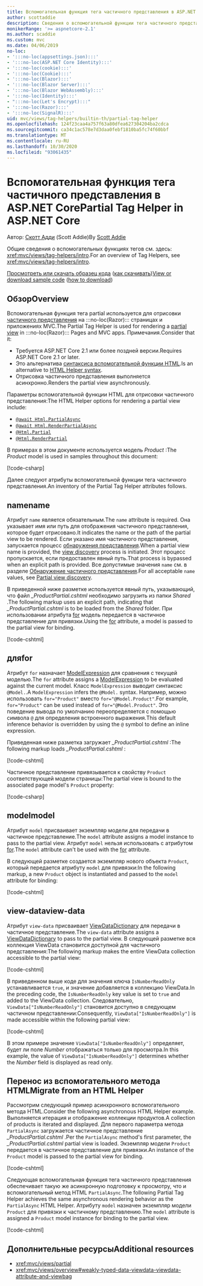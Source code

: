 ```yaml
---
title: Вспомогательная функция тега частичного представления в ASP.NET Core
author: scottaddie
description: Сведения о вспомогательной функции тега частичного представления в ASP.NET и роли каждого из его атрибутов в отрисовке частичного представления.
monikerRange: '>= aspnetcore-2.1'
ms.author: scaddie
ms.custom: mvc
ms.date: 04/06/2019
no-loc:
- ':::no-loc(appsettings.json):::'
- ':::no-loc(ASP.NET Core Identity):::'
- ':::no-loc(cookie):::'
- ':::no-loc(Cookie):::'
- ':::no-loc(Blazor):::'
- ':::no-loc(Blazor Server):::'
- ':::no-loc(Blazor WebAssembly):::'
- ':::no-loc(Identity):::'
- ":::no-loc(Let's Encrypt):::"
- ':::no-loc(Razor):::'
- ':::no-loc(SignalR):::'
uid: mvc/views/tag-helpers/builtin-th/partial-tag-helper
ms.openlocfilehash: 124f23caa4a757f63a80dfea627304204ba2cdca
ms.sourcegitcommit: ca34c1ac578e7d3daa0febf1810ba5fc74f60bbf
ms.translationtype: MT
ms.contentlocale: ru-RU
ms.lasthandoff: 10/30/2020
ms.locfileid: "93061435"
---
```

# <a name="partial-tag-helper-in-aspnet-core"></a><span data-ttu-id="f6236-103">Вспомогательная функция тега частичного представления в ASP.NET Core</span><span class="sxs-lookup"><span data-stu-id="f6236-103">Partial Tag Helper in ASP.NET Core</span></span>

<span data-ttu-id="f6236-104">Автор: [Скотт Адди](https://github.com/scottaddie) (Scott Addie)</span><span class="sxs-lookup"><span data-stu-id="f6236-104">By [Scott Addie](https://github.com/scottaddie)</span></span>

<span data-ttu-id="f6236-105">Общие сведения о вспомогательных функциях тегов см. здесь: <xref:mvc/views/tag-helpers/intro>.</span><span class="sxs-lookup"><span data-stu-id="f6236-105">For an overview of Tag Helpers, see <xref:mvc/views/tag-helpers/intro>.</span></span>

<span data-ttu-id="f6236-106">[Просмотреть или скачать образец кода](https://github.com/dotnet/AspNetCore.Docs/tree/master/aspnetcore/mvc/views/tag-helpers/built-in/samples) ([как скачивать](xref:index#how-to-download-a-sample))</span><span class="sxs-lookup"><span data-stu-id="f6236-106">[View or download sample code](https://github.com/dotnet/AspNetCore.Docs/tree/master/aspnetcore/mvc/views/tag-helpers/built-in/samples) ([how to download](xref:index#how-to-download-a-sample))</span></span>

## <a name="overview"></a><span data-ttu-id="f6236-107">Обзор</span><span class="sxs-lookup"><span data-stu-id="f6236-107">Overview</span></span>

<span data-ttu-id="f6236-108">Вспомогательная функция тега partial используется для отрисовки [частичного представления](xref:mvc/views/partial) на :::no-loc(Razor)::: страницах и приложениях MVC.</span><span class="sxs-lookup"><span data-stu-id="f6236-108">The Partial Tag Helper is used for rendering a [partial view](xref:mvc/views/partial) in :::no-loc(Razor)::: Pages and MVC apps.</span></span> <span data-ttu-id="f6236-109">Примечания.</span><span class="sxs-lookup"><span data-stu-id="f6236-109">Consider that it:</span></span>

* <span data-ttu-id="f6236-110">Требуется ASP.NET Core 2.1 или более поздней версии.</span><span class="sxs-lookup"><span data-stu-id="f6236-110">Requires ASP.NET Core 2.1 or later.</span></span>
* <span data-ttu-id="f6236-111">Это альтернатива [синтаксиса вспомогательной функции HTML](xref:mvc/views/partial#reference-a-partial-view).</span><span class="sxs-lookup"><span data-stu-id="f6236-111">Is an alternative to [HTML Helper syntax](xref:mvc/views/partial#reference-a-partial-view).</span></span>
* <span data-ttu-id="f6236-112">Отрисовка частичного представления выполняется асинхронно.</span><span class="sxs-lookup"><span data-stu-id="f6236-112">Renders the partial view asynchronously.</span></span>

<span data-ttu-id="f6236-113">Параметры вспомогательной функции HTML для отрисовки частичного представления:</span><span class="sxs-lookup"><span data-stu-id="f6236-113">The HTML Helper options for rendering a partial view include:</span></span>

* [`@await Html.PartialAsync`](/dotnet/api/microsoft.aspnetcore.mvc.rendering.htmlhelperpartialextensions.partialasync)
* [`@await Html.RenderPartialAsync`](/dotnet/api/microsoft.aspnetcore.mvc.rendering.htmlhelperpartialextensions.renderpartialasync)
* [`@Html.Partial`](/dotnet/api/microsoft.aspnetcore.mvc.rendering.htmlhelperpartialextensions.partial)
* [`@Html.RenderPartial`](/dotnet/api/microsoft.aspnetcore.mvc.rendering.htmlhelperpartialextensions.renderpartial)

<span data-ttu-id="f6236-114">В примерах в этом документе используется модель *Product* :</span><span class="sxs-lookup"><span data-stu-id="f6236-114">The *Product* model is used in samples throughout this document:</span></span>

[!code-csharp[](samples/TagHelpersBuiltIn/Models/Product.cs)]

<span data-ttu-id="f6236-115">Далее следуют атрибуты вспомогательной функции тега частичного представления.</span><span class="sxs-lookup"><span data-stu-id="f6236-115">An inventory of the Partial Tag Helper attributes follows.</span></span>

## <a name="name"></a><span data-ttu-id="f6236-116">name</span><span class="sxs-lookup"><span data-stu-id="f6236-116">name</span></span>

<span data-ttu-id="f6236-117">Атрибут `name` является обязательным.</span><span class="sxs-lookup"><span data-stu-id="f6236-117">The `name` attribute is required.</span></span> <span data-ttu-id="f6236-118">Она указывает имя или путь для отображения частичного представления, которое будет отрисовано.</span><span class="sxs-lookup"><span data-stu-id="f6236-118">It indicates the name or the path of the partial view to be rendered.</span></span> <span data-ttu-id="f6236-119">Если указано имя частичного представления, запускается процесс [обнаружения представления](xref:mvc/views/overview#view-discovery).</span><span class="sxs-lookup"><span data-stu-id="f6236-119">When a partial view name is provided, the [view discovery](xref:mvc/views/overview#view-discovery) process is initiated.</span></span> <span data-ttu-id="f6236-120">Этот процесс пропускается, если предоставлен явный путь.</span><span class="sxs-lookup"><span data-stu-id="f6236-120">That process is bypassed when an explicit path is provided.</span></span> <span data-ttu-id="f6236-121">Все допустимые значения `name` см. в разделе [Обнаружение частичного представления](xref:mvc/views/partial#partial-view-discovery).</span><span class="sxs-lookup"><span data-stu-id="f6236-121">For all acceptable `name` values, see [Partial view discovery](xref:mvc/views/partial#partial-view-discovery).</span></span>

<span data-ttu-id="f6236-122">В приведенной ниже разметке используется явный путь, указывающий, что файл *_ProductPartial.cshtml* необходимо загрузить из папки *Shared* .</span><span class="sxs-lookup"><span data-stu-id="f6236-122">The following markup uses an explicit path, indicating that *_ProductPartial.cshtml* is to be loaded from the *Shared* folder.</span></span> <span data-ttu-id="f6236-123">При использовании атрибута [for](#for) модель передается в частичное представление для привязки.</span><span class="sxs-lookup"><span data-stu-id="f6236-123">Using the [for](#for) attribute, a model is passed to the partial view for binding.</span></span>

[!code-cshtml[](samples/TagHelpersBuiltIn/Pages/Product.cshtml?name=snippet_Name)]

## <a name="for"></a><span data-ttu-id="f6236-124">для</span><span class="sxs-lookup"><span data-stu-id="f6236-124">for</span></span>

<span data-ttu-id="f6236-125">Атрибут `for` назначает [ModelExpression](/dotnet/api/microsoft.aspnetcore.mvc.viewfeatures.modelexpression) для сравнения с текущей моделью.</span><span class="sxs-lookup"><span data-stu-id="f6236-125">The `for` attribute assigns a [ModelExpression](/dotnet/api/microsoft.aspnetcore.mvc.viewfeatures.modelexpression) to be evaluated against the current model.</span></span> <span data-ttu-id="f6236-126">Класс `ModelExpression` выводит синтаксис `@Model.`.</span><span class="sxs-lookup"><span data-stu-id="f6236-126">A `ModelExpression` infers the `@Model.` syntax.</span></span> <span data-ttu-id="f6236-127">Например, можно использовать `for="Product"` вместо `for="@Model.Product"`.</span><span class="sxs-lookup"><span data-stu-id="f6236-127">For example, `for="Product"` can be used instead of `for="@Model.Product"`.</span></span> <span data-ttu-id="f6236-128">Это поведение вывода по умолчанию переопределяется с помощью символа `@` для определения встроенного выражения.</span><span class="sxs-lookup"><span data-stu-id="f6236-128">This default inference behavior is overridden by using the `@` symbol to define an inline expression.</span></span>

<span data-ttu-id="f6236-129">Приведенная ниже разметка загружает *_ProductPartial.cshtml* :</span><span class="sxs-lookup"><span data-stu-id="f6236-129">The following markup loads *_ProductPartial.cshtml* :</span></span>

[!code-cshtml[](samples/TagHelpersBuiltIn/Pages/Product.cshtml?name=snippet_For)]

<span data-ttu-id="f6236-130">Частичное представление привязывается к свойству `Product` соответствующей модели страницы:</span><span class="sxs-lookup"><span data-stu-id="f6236-130">The partial view is bound to the associated page model's `Product` property:</span></span>

[!code-csharp[](samples/TagHelpersBuiltIn/Pages/Product.cshtml.cs?highlight=8)]

## <a name="model"></a><span data-ttu-id="f6236-131">model</span><span class="sxs-lookup"><span data-stu-id="f6236-131">model</span></span>

<span data-ttu-id="f6236-132">Атрибут `model` присваивает экземпляр модели для передачи в частичное представление.</span><span class="sxs-lookup"><span data-stu-id="f6236-132">The `model` attribute assigns a model instance to pass to the partial view.</span></span> <span data-ttu-id="f6236-133">Атрибут `model` нельзя использовать с атрибутом [for](#for).</span><span class="sxs-lookup"><span data-stu-id="f6236-133">The `model` attribute can't be used with the [for](#for) attribute.</span></span>

<span data-ttu-id="f6236-134">В следующей разметке создается экземпляр нового объекта `Product`, который передается атрибуту `model` для привязки:</span><span class="sxs-lookup"><span data-stu-id="f6236-134">In the following markup, a new `Product` object is instantiated and passed to the `model` attribute for binding:</span></span>

[!code-cshtml[](samples/TagHelpersBuiltIn/Pages/Product.cshtml?name=snippet_Model)]

## <a name="view-data"></a><span data-ttu-id="f6236-135">view-data</span><span class="sxs-lookup"><span data-stu-id="f6236-135">view-data</span></span>

<span data-ttu-id="f6236-136">Атрибут `view-data` присваивает [ViewDataDictionary](/dotnet/api/microsoft.aspnetcore.mvc.viewfeatures.viewdatadictionary) для передачи в частичное представление.</span><span class="sxs-lookup"><span data-stu-id="f6236-136">The `view-data` attribute assigns a [ViewDataDictionary](/dotnet/api/microsoft.aspnetcore.mvc.viewfeatures.viewdatadictionary) to pass to the partial view.</span></span> <span data-ttu-id="f6236-137">В следующей разметке вся коллекция ViewData становится доступной для частичного представления:</span><span class="sxs-lookup"><span data-stu-id="f6236-137">The following markup makes the entire ViewData collection accessible to the partial view:</span></span>

[!code-cshtml[](samples/TagHelpersBuiltIn/Pages/Product.cshtml?name=snippet_ViewData&highlight=5-)]

<span data-ttu-id="f6236-138">В приведенном выше коде для значения ключа `IsNumberReadOnly` устанавливается `true`, и значение добавляется в коллекцию ViewData.</span><span class="sxs-lookup"><span data-stu-id="f6236-138">In the preceding code, the `IsNumberReadOnly` key value is set to `true` and added to the ViewData collection.</span></span> <span data-ttu-id="f6236-139">Следовательно, `ViewData["IsNumberReadOnly"]` становится доступно в следующем частичном представлении:</span><span class="sxs-lookup"><span data-stu-id="f6236-139">Consequently, `ViewData["IsNumberReadOnly"]` is made accessible within the following partial view:</span></span>

[!code-cshtml[](samples/TagHelpersBuiltIn/Pages/Shared/_ProductViewDataPartial.cshtml?highlight=5)]

<span data-ttu-id="f6236-140">В этом примере значение `ViewData["IsNumberReadOnly"]` определяет, будет ли поле *Number* отображаться только для просмотра.</span><span class="sxs-lookup"><span data-stu-id="f6236-140">In this example, the value of `ViewData["IsNumberReadOnly"]` determines whether the *Number* field is displayed as read only.</span></span>

## <a name="migrate-from-an-html-helper"></a><span data-ttu-id="f6236-141">Перенос из вспомогательного метода HTML</span><span class="sxs-lookup"><span data-stu-id="f6236-141">Migrate from an HTML Helper</span></span>

<span data-ttu-id="f6236-142">Рассмотрим следующий пример асинхронного вспомогательного метода HTML.</span><span class="sxs-lookup"><span data-stu-id="f6236-142">Consider the following asynchronous HTML Helper example.</span></span> <span data-ttu-id="f6236-143">Выполняется итерация и отображение коллекции продуктов.</span><span class="sxs-lookup"><span data-stu-id="f6236-143">A collection of products is iterated and displayed.</span></span> <span data-ttu-id="f6236-144">Для первого параметра метода `PartialAsync` загружается частичное представление *_ProductPartial.cshtml* .</span><span class="sxs-lookup"><span data-stu-id="f6236-144">Per the `PartialAsync` method's first parameter, the *_ProductPartial.cshtml* partial view is loaded.</span></span> <span data-ttu-id="f6236-145">Экземпляр модели `Product` передается в частичное представление для привязки.</span><span class="sxs-lookup"><span data-stu-id="f6236-145">An instance of the `Product` model is passed to the partial view for binding.</span></span>

[!code-cshtml[](samples/TagHelpersBuiltIn/Pages/Products.cshtml?name=snippet_HtmlHelper&highlight=3)]

<span data-ttu-id="f6236-146">Следующая вспомогательная функция тега частичного представления обеспечивает такую же асинхронную подготовку к просмотру, что и вспомогательный метод HTML `PartialAsync`.</span><span class="sxs-lookup"><span data-stu-id="f6236-146">The following Partial Tag Helper achieves the same asynchronous rendering behavior as the `PartialAsync` HTML Helper.</span></span> <span data-ttu-id="f6236-147">Атрибуту `model` назначен экземпляр модели `Product` для привязки к частичному представлению.</span><span class="sxs-lookup"><span data-stu-id="f6236-147">The `model` attribute is assigned a `Product` model instance for binding to the partial view.</span></span>

[!code-cshtml[](samples/TagHelpersBuiltIn/Pages/Products.cshtml?name=snippet_TagHelper&highlight=3)]

## <a name="additional-resources"></a><span data-ttu-id="f6236-148">Дополнительные ресурсы</span><span class="sxs-lookup"><span data-stu-id="f6236-148">Additional resources</span></span>

* <xref:mvc/views/partial>
* <xref:mvc/views/overview#weakly-typed-data-viewdata-viewdata-attribute-and-viewbag>

